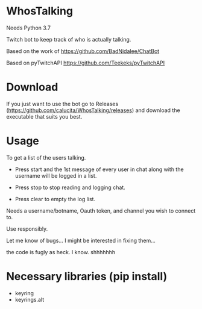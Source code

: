 # WhosTalking
Needs Python 3.7

Twitch bot to keep track of who is actually talking.

Based on the work of https://github.com/BadNidalee/ChatBot

Based on pyTwitchAPI https://github.com/Teekeks/pyTwitchAPI

# Download
If you just want to use the bot go to Releases (https://github.com/calucita/WhosTalking/releases) and download the executable that suits you best. 

# Usage
To get a list of the users talking. 
 
- Press start and the 1st message of every user in chat along with the username will be logged in a list.

- Press stop to stop reading and logging chat. 

- Press clear to empty the log list. 

Needs a username/botname, Oauth token, and channel you wish to connect to. 

Use responsibly. 

Let me know of bugs... I might be interested in fixing them... 

the code is fugly as heck. I know. shhhhhhh

# Necessary libraries (pip install)
- keyring
- keyrings.alt
